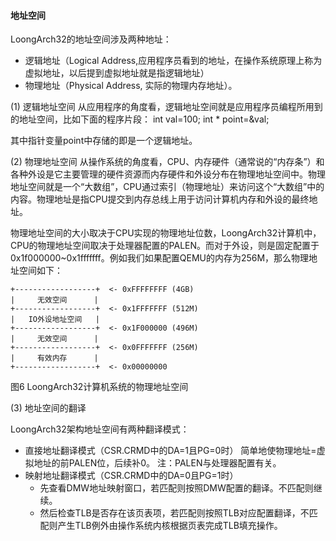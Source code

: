 #### 地址空间

LoongArch32的地址空间涉及两种地址：
- 逻辑地址（Logical Address,应用程序员看到的地址，在操作系统原理上称为虚拟地址，以后提到虚拟地址就是指逻辑地址）
- 物理地址（Physical Address, 实际的物理内存地址）。

(1)	逻辑地址空间
从应用程序的角度看，逻辑地址空间就是应用程序员编程所用到的地址空间，比如下面的程序片段：
	int val=100;
	int * point=&val;

其中指针变量point中存储的即是一个逻辑地址。

(2)	物理地址空间
从操作系统的角度看，CPU、内存硬件（通常说的“内存条”）和各种外设是它主要管理的硬件资源而内存硬件和外设分布在物理地址空间中。物理地址空间就是一个“大数组”，CPU通过索引（物理地址）来访问这个“大数组”中的内容。物理地址是指CPU提交到内存总线上用于访问计算机内存和外设的最终地址。

物理地址空间的大小取决于CPU实现的物理地址位数，LoongArch32计算机中，CPU的物理地址空间取决于处理器配置的PALEN。而对于外设，则是固定配置于0x1f000000~0x1fffffff。例如我们如果配置QEMU的内存为256M，那么物理地址空间如下：

	+------------------+  <- 0xFFFFFFFF (4GB)
	|     无效空间      |
	+------------------+  <- 0x1FFFFFFF (512M)
	|   IO外设地址空间   |
	+------------------+  <- 0x1F000000 (496M)
	|     无效空间      |
	+------------------+  <- 0x0FFFFFFF (256M)
	|     有效内存      |
	+------------------+  <- 0x00000000

图6 LoongArch32计算机系统的物理地址空间

(3)	地址空间的翻译

LoongArch32架构地址空间有两种翻译模式：

- 直接地址翻译模式（CSR.CRMD中的DA=1且PG=0时）
	简单地使物理地址=虚拟地址的前PALEN位，后续补0。
	注：PALEN与处理器配置有关。
- 映射地址翻译模式（CSR.CRMD中的DA=0且PG=1时）
	- 先查看DMW地址映射窗口，若匹配则按照DMW配置的翻译。不匹配则继续。
	- 然后检查TLB是否存在该页表项，若匹配则按照TLB对应配置翻译，不匹配则产生TLB例外由操作系统内核根据页表完成TLB填充操作。